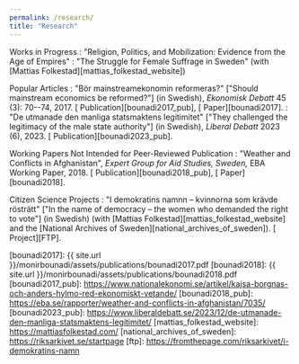 ```yaml
---
permalink: /research/
title: "Research"
---
```


Works in Progress
  : "Religion, Politics, and Mobilization: Evidence from the Age of Empires"
  : "The Struggle for Female Suffrage in Sweden" (with [Mattias Folkestad][mattias_folkestad_website]) 

Popular Articles
  : "Bör mainstreamekonomin reformeras?" ["Should mainstream economics be reformed?"] (in Swedish), *Ekonomisk Debatt* 45 (3): 70--74, 2017. [<i class="fas fa-link"></i> Publication][bounadi2017_pub], [<i class="fas fa-file-pdf"></i> Paper][bounadi2017].
  : "De utmanade den manliga statsmaktens legitimitet" ["They challenged the legitimacy of the male state authority"] (in Swedish), *Liberal Debatt* 2023 (6), 2023. [<i class="fas fa-link"></i> Publication][bounadi2023_pub].
  
Working Papers Not Intended for Peer-Reviewed Publication
  : "Weather and Conflicts in Afghanistan", *Expert Group for Aid Studies, Sweden,* EBA Working Paper, 2018. [<i class="fas fa-link"></i> Publication][bounadi2018_pub], [<i class="fas fa-file-pdf"></i> Paper][bounadi2018].
  
Citizen Science Projects
  : "I demokratins namnn – kvinnorna som krävde rösträtt" ["In the name of democracy – the women who demanded the right to vote"] (in Swedish) (with [Mattias Folkestad][mattias_folkestad_website] and the [National Archives of Sweden][national_archives_of_sweden]). [<i class="fas fa-link"></i> Project][FTP]. 
  
[bounadi2017]: {{ site.url }}/monirbounadi/assets/publications/bounadi2017.pdf
[bounadi2018]: {{ site.url }}/monirbounadi/assets/publications/bounadi2018.pdf
[bounadi2017_pub]: https://www.nationalekonomi.se/artikel/kajsa-borgnas-och-anders-hylmo-red-ekonomiskt-vetande/
[bounadi2018_pub]: https://eba.se/rapporter/weather-and-conflicts-in-afghanistan/7035/
[bounadi2023_pub]: https://www.liberaldebatt.se/2023/12/de-utmanade-den-manliga-statsmaktens-legitimitet/
[mattias_folkestad_website]: https://mattiasfolkestad.com/
[national_archives_of_sweden]: https://riksarkivet.se/startpage
[ftp]: https://fromthepage.com/riksarkivet/i-demokratins-namn
